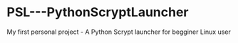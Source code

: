 # PSL---PythonScryptLauncher
My first personal project - A Python Scrypt launcher for begginer Linux user
